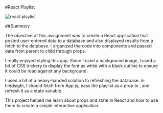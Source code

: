 #React Playlist

![react playlist](http://imgur.com/a/NrHpM)

##Summary

The objective of this assignment was to create a React application that posted user-entered data to a database and also displayed results from a fetch to the database. I organized the code into components and passed data from parent to child through props.

I really enjoyed styling this app. Since I used a background image, I used a bit of CSS trickery to display the font as white with a black outline to ensure it could be read against any background.

I used a bit of a heavy-handed solution to refreshing the database. In hindsight, I should fetch from App.js, pass the playlist as a prop to <Playlist />, and refresh it as a state variable.

This project helped me learn about props and state in React and how to use them to create a simple interactive application.
